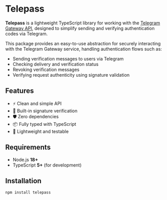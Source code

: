 # Telepass

**Telepass** is a lightweight TypeScript library for working with the [Telegram Gateway API](https://core.telegram.org/gateway/api), designed to simplify sending and verifying authentication codes via Telegram.

This package provides an easy-to-use abstraction for securely interacting with the Telegram Gateway service, handling authentication flows such as:
- Sending verification messages to users via Telegram
- Checking delivery and verification status
- Revoking verification messages
- Verifying request authenticity using signature validation


## Features

- ⚡ Clean and simple API
- 🔐 Built-in signature verification
- 🛡️ Zero dependencies
- 📦 Fully typed with TypeScript
- 🧪 Lightweight and testable

## Requirements

- Node.js **18+**
- TypeScript **5+** (for development)

## Installation

```bash
npm install telepass
```
